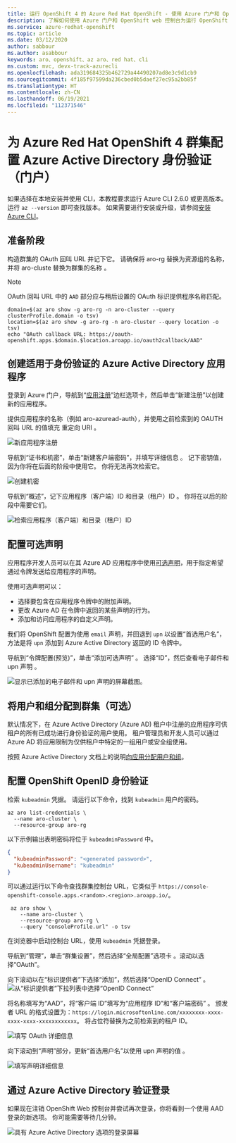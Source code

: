 ```yaml
---
title: 运行 OpenShift 4 的 Azure Red Hat OpenShift - 使用 Azure 门户和 OpenShift web 控制台配置 Azure Active Directory 身份验证
description: 了解如何使用 Azure 门户和 OpenShift web 控制台为运行 OpenShift 4 的 Azure Red Hat OpenShift 群集配置 Azure Active Directory 身份验证
ms.service: azure-redhat-openshift
ms.topic: article
ms.date: 03/12/2020
author: sabbour
ms.author: asabbour
keywords: aro、openshift、az aro、red hat、cli
ms.custom: mvc, devx-track-azurecli
ms.openlocfilehash: ada319684325b462729a44490207ad8e3c9d1cb9
ms.sourcegitcommit: 4f185f97599da236cbed0b5daef27ec95a2bb85f
ms.translationtype: HT
ms.contentlocale: zh-CN
ms.lasthandoff: 06/19/2021
ms.locfileid: "112371546"
---
```

# <a name="configure-azure-active-directory-authentication-for-an-azure-red-hat-openshift-4-cluster-portal"></a>为 Azure Red Hat OpenShift 4 群集配置 Azure Active Directory 身份验证（门户）

如果选择在本地安装并使用 CLI，本教程要求运行 Azure CLI 2.6.0 或更高版本。 运行 `az --version` 即可查找版本。 如果需要进行安装或升级，请参阅[安装 Azure CLI](/cli/azure/install-azure-cli)。

## <a name="before-you-begin"></a>准备阶段

构造群集的 OAuth 回叫 URL 并记下它。 请确保将 aro-rg 替换为资源组的名称，并将 aro-cluste 替换为群集的名称 。

> [!NOTE]
> OAuth 回叫 URL 中的 `AAD` 部分应与稍后设置的 OAuth 标识提供程序名称匹配。

```azurecli-interactive
domain=$(az aro show -g aro-rg -n aro-cluster --query clusterProfile.domain -o tsv)
location=$(az aro show -g aro-rg -n aro-cluster --query location -o tsv)
echo "OAuth callback URL: https://oauth-openshift.apps.$domain.$location.aroapp.io/oauth2callback/AAD"
```

## <a name="create-an-azure-active-directory-application-for-authentication"></a>创建适用于身份验证的 Azure Active Directory 应用程序

登录到 Azure 门户，导航到“[应用注册](https://ms.portal.azure.com/#blade/Microsoft_AAD_RegisteredApps/ApplicationsListBlade)”边栏选项卡，然后单击“新建注册”以创建新的应用程序。

提供应用程序的名称（例如 aro-azuread-auth），并使用之前检索到的 OAUTH 回叫 URL 的值填充 重定向 URI 。

![新应用程序注册](media/aro4-ad-registerapp.png)

导航到“证书和机密”，单击“新建客户端密码”，并填写详细信息 。 记下密钥值，因为你将在后面的阶段中使用它。 你将无法再次检索它。

![创建机密](media/aro4-ad-clientsecret.png)

导航到“概述”，记下应用程序（客户端）ID 和目录（租户）ID  。 你将在以后的阶段中需要它们。

![检索应用程序（客户端）和目录（租户）ID](media/aro4-ad-ids.png)

## <a name="configure-optional-claims"></a>配置可选声明

应用程序开发人员可以在其 Azure AD 应用程序中使用[可选声明](../active-directory/develop/active-directory-optional-claims.md)，用于指定希望通过令牌发送给应用程序的声明。

使用可选声明可以：

* 选择要包含在应用程序令牌中的附加声明。
* 更改 Azure AD 在令牌中返回的某些声明的行为。
* 添加和访问应用程序的自定义声明。

我们将 OpenShift 配置为使用 `email` 声明，并回退到 `upn` 以设置“首选用户名”，方法是将 `upn` 添加到 Azure Active Directory 返回的 ID 令牌中。

导航到“令牌配置(预览)”，单击“添加可选声明” 。 选择“ID”，然后查看电子邮件和 upn 声明  。

![显示已添加的电子邮件和 upn 声明的屏幕截图。](media/aro4-ad-tokens.png)

## <a name="assign-users-and-groups-to-the-cluster-optional"></a>将用户和组分配到群集（可选）

默认情况下，在 Azure Active Directory (Azure AD) 租户中注册的应用程序可供租户的所有已成功进行身份验证的用户使用。 租户管理员和开发人员可以通过 Azure AD 将应用限制为仅供租户中特定的一组用户或安全组使用。

按照 Azure Active Directory 文档上的说明[向应用分配用户和组](../active-directory/develop/howto-restrict-your-app-to-a-set-of-users.md)。

## <a name="configure-openshift-openid-authentication"></a>配置 OpenShift OpenID 身份验证

检索 `kubeadmin` 凭据。 请运行以下命令，找到 `kubeadmin` 用户的密码。

```azurecli-interactive
az aro list-credentials \
  --name aro-cluster \
  --resource-group aro-rg
```

以下示例输出表明密码将位于 `kubeadminPassword` 中。

```json
{
  "kubeadminPassword": "<generated password>",
  "kubeadminUsername": "kubeadmin"
}
```

可以通过运行以下命令查找群集控制台 URL，它类似于 `https://console-openshift-console.apps.<random>.<region>.aroapp.io/`。

```azurecli-interactive
 az aro show \
    --name aro-cluster \
    --resource-group aro-rg \
    --query "consoleProfile.url" -o tsv
```

在浏览器中启动控制台 URL，使用 `kubeadmin` 凭据登录。

导航到“管理”，单击“群集设置”，然后选择“全局配置”选项卡  。滚动以选择“OAuth”。

向下滚动以在“标识提供者”下选择“添加”，然后选择“OpenID Connect”  。
![从“标识提供者”下拉列表中选择“OpenID Connect”](media/aro4-oauth-idpdrop.png)

将名称填写为“AAD”，将“客户端 ID”填写为“应用程序 ID”和“客户端密码”   。 颁发者 URL 的格式设置为：`https://login.microsoftonline.com/xxxxxxxx-xxxx-xxxx-xxxx-xxxxxxxxxxxx`。 将占位符替换为之前检索到的租户 ID。

![填写 OAuth 详细信息](media/aro4-oauth-idp-1.png)

向下滚动到“声明”部分，更新“首选用户名”以使用 upn 声明的值  。

![填写声明详细信息](media/aro4-oauth-idp-2.png)

## <a name="verify-login-through-azure-active-directory"></a>通过 Azure Active Directory 验证登录

如果现在注销 OpenShift Web 控制台并尝试再次登录，你将看到一个使用 AAD 登录的新选项。 你可能需要等待几分钟。

![具有 Azure Active Directory 选项的登录屏幕](media/aro4-login-2.png)
